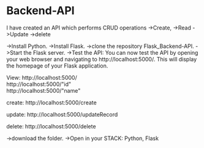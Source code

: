 # Backend-API
I have created an API which performs CRUD operations 
->Create, 
->Read 
->Update
->delete

->Install Python.
->Install Flask.
->clone the repository Flask_Backend-API.
->Start the Flask server.
->Test the API: You can now test the API by opening your web browser and navigating to http://localhost:5000/. This will display the homepage of your Flask application.

View: http://localhost:5000/ </br>
      http://localhost:5000/"id" </br>
      http://localhost:5000/"name" </br>

create:  http://localhost:5000/create

update:  http://localhost:5000/updateRecord

delete:   http://localhost:5000/delete
      


->download the folder.
->Open in your 
STACK: Python, Flask 
